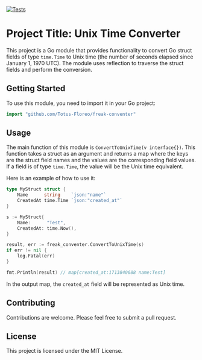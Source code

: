 [![Tests](https://github.com/Totus-Floreo/freak-conventer/actions/workflows/tests.yml/badge.svg)](https://github.com/Totus-Floreo/freak-conventer/actions/workflows/tests.yml)

# Project Title: Unix Time Converter

This project is a Go module that provides functionality to convert Go struct fields of type `time.Time` to Unix time (the number of seconds elapsed since January 1, 1970 UTC). The module uses reflection to traverse the struct fields and perform the conversion.

## Getting Started

To use this module, you need to import it in your Go project:

```go
import "github.com/Totus-Floreo/freak-conventer"
```

## Usage

The main function of this module is `ConvertToUnixTime(v interface{})`. This function takes a struct as an argument and returns a map where the keys are the struct field names and the values are the corresponding field values. If a field is of type `time.Time`, the value will be the Unix time equivalent.

Here is an example of how to use it:

```go
type MyStruct struct {
    Name      string    `json:"name"`
    CreatedAt time.Time `json:"created_at"`
}

s := MyStruct{
    Name:      "Test",
    CreatedAt: time.Now(),
}

result, err := freak_conventer.ConvertToUnixTime(s)
if err != nil {
    log.Fatal(err)
}

fmt.Println(result) // map[created_at:1713840688 name:Test]
```

In the output map, the `created_at` field will be represented as Unix time.

## Contributing

Contributions are welcome. Please feel free to submit a pull request.

## License

This project is licensed under the MIT License.
